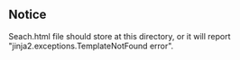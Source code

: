 ## Notice
Seach.html file should store at this directory, or it will report "jinja2.exceptions.TemplateNotFound error".
